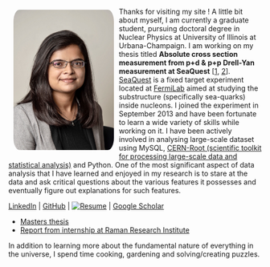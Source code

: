 <img align="left" width="200" src="/assets/profile_pic.jpg" style="border-radius: 10%; padding: 5px 10px;" /> Thanks for visiting my site ! A little bit about myself, I am currently a graduate student, pursuing doctoral degree in Nuclear Physics at University of Illinois at Urbana-Champaign. I am working on my thesis titled **Absolute cross section measurement from p+d & p+p Drell-Yan measurement at SeaQuest** \[[1](https://npl.illinois.edu/news/story.asp?id=30736), [2](https://npl.illinois.edu/news/story.asp?id=28849)\]. [SeaQuest](https://npl.illinois.edu/research/seaquest.asp) is a fixed target experiment located at [FermiLab](http://www.fnal.gov/) aimed at studying the substructure (specifically sea-quarks) inside nucleons. I joined the experiment in September 2013 and have been fortunate to learn a wide variety of skills while working on it. I have been actively involved in analysing large-scale dataset using MySQL, [CERN-Root (scientific toolkit for processing large-scale data and statistical analysis)](https://root.cern.ch/) and Python. One of the most significant aspect of data analysis that I have learned and enjoyed in my research is to stare at the data and ask critical questions about the various features it possesses and eventually figure out explanations for such features.   

[LinkedIn](https://www.linkedin.com/in/shivangiphy/) | [GitHub](https://github.com/shivangiphy) | [![Resume](https://img.shields.io/badge/resume-Download-green?style=for-the-badge)](./assets/Shivangi_Prasad_Resume.pdf) | [Google Scholar](https://scholar.google.com/citations?user=M7eqQ7UAAAAJ&hl=en)

* [Masters thesis](./assets/projectreport_MScThesis.pdf)
* [Report from internship at Raman Research Institute](./assets/sz_rri.pdf)

In addition to learning more about the fundamental nature of everything in the universe, I spend time cooking, gardening and solving/creating puzzles.
